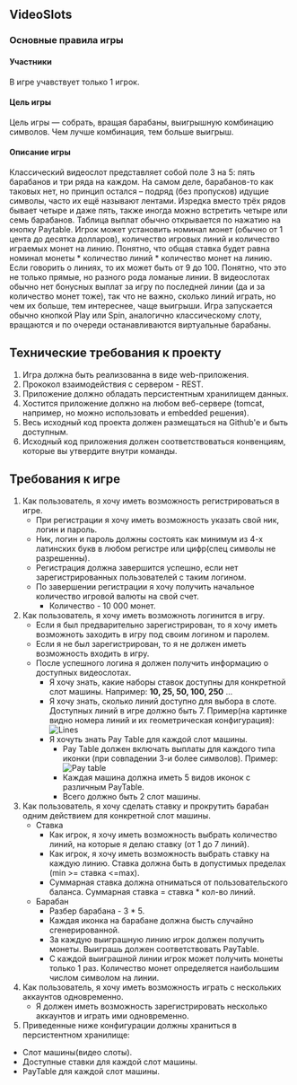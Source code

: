 ## VideoSlots
### Основные правила игры
#### Участники
В игре учавствует только 1 игрок.

#### Цель игры
Цель игры — собрать, вращая барабаны, выигрышную комбинацию символов. Чем лучше комбинация, тем больше выигрыш.

#### Описание игры
Классический видеослот представляет собой поле 3 на 5: пять барабанов и три ряда на каждом.
На самом деле, барабанов-то как таковых нет, но принцип остался – подряд (без пропусков) идущие символы,
часто их ещё называют лентами. Изредка вместо трёх рядов бывает четыре и даже пять,
также иногда можно встретить четыре или семь барабанов. Таблица выплат обычно открывается по нажатию на кнопку Paytable.
Игрок может установить номинал монет (обычно от 1 цента до десятка долларов),
количество игровых линий и количество играемых монет на линию.
Понятно, что общая ставка будет равна номинал монеты * количество линий * количество монет на линию.
Если говорить о линиях, то их может быть от 9 до 100. Понятно, что это не только прямые, но разного рода ломаные линии.
В видеослотах обычно нет бонусных выплат за игру по последней линии (да и за количество монет тоже), так что не важно,
сколько линий играть, но чем их больше, тем интереснее, чаще выигрыши.
Игра запускается обычно кнопкой Play или Spin, аналогично классическому слоту, вращаются и по очереди останавливаются
виртуальные барабаны.

## Технические требования к проекту
 1. Игра должна быть реализованна в виде web-приложения.
 2. Прококол взаимодействия с сервером - REST.
 3. Приложение должно обладать персистентным хранилищем данных.
 4. Хостится приложение должно на любом веб-сервере (tomcat, например, но можно использовать и embedded решения).
 5. Весь исходный код проекта должен размещаться на Github'e и быть доступным.
 6. Исходный код приложения должен соответствоваться конвенциям, которые вы утвердите внутри команды.

## Требования к игре
 1. Как пользователь, я хочу иметь возможность регистрироваться в игре.
    * При регистрации я хочу иметь возможность указать свой ник, логин и пароль.
    * Ник, логин и пароль должны состоять как минимум из 4-х латинских букв в любом регистре или цифр(спец символы не разрешенны).
    * Регистрация должна завершится успешно, если нет зарегистрированных пользователей с таким логином.
    * По завершении регистрации я хочу получить начальное количество игровой валюты на свой счет.
      * Количество - 10 000 монет.
 2. Как пользователь, я хочу иметь возможноть логинится в игру.
    * Если я был предварительно зарегистрирован, то я хочу иметь возможноть заходить в игру под своим логином и паролем.
    * Если я не был зарегистрирован, то я не должен иметь возможность входить в игру.
    * После успешного логина я должен получить информацию о доступных видеослотах.
      + Я хочу знать, какие наборы ставок доступны для конкретной слот машины. Например: **10, 25, 50, 100, 250** ...
      + Я хочу знать, сколько линий доступно для выбора в слоте. Доступных линий в игре должно быть 7. Пример(на картинке видно номера линий и их геометрическая конфигурация):
      ![](https://github.com/rxn1d/courses/blob/master/projects/videoslots/lines.png "Lines")
      + Я хочуть знать Pay Table для каждой слот машины.
        + Pay Table должен включать выплаты для каждого типа иконки (при совпадении 3-и более символов). Пример:
        ![](https://github.com/rxn1d/courses/blob/master/projects/videoslots/pay_table.png "Pay table")
        + Каждая машина должна иметь 5 видов иконок с различным PayTable.
        + Всего должно быть 2 слот машины.
 3. Как пользователь, я хочу сделать ставку и прокрутить барабан одним действием для конкретной слот машины.
    * Ставка
      + Как игрок, я хочу иметь возможность выбрать количество линий, на которые я делаю ставку (от 1 до 7 линий).
      + Как игрок, я хочу иметь возможность выбрать ставку на каждую линию. Ставка должна быть в допустимых пределах (min >= ставка <=max).
      + Суммарная ставка должна отниматься от пользовательского баланса. Суммарная ставка = ставка * кол-во линий.
    * Барабан
      + Разбер барабана - 3 * 5.
      + Каждая иконка на барабане должна бысть случайно сгенерированной.
      + За каждую выиграшную линию игрок должен получить монеты. Выиграшь должен соответствовать PayTable.
      + С каждой выиграшной линии игрок может получить монеты только 1 раз. Количество монет определяется наибольшим числом символом на линии.
 4. Как пользователь, я хочу иметь возможность играть с нескольких аккаунтов одновременно.
     * Я должен иметь возможность зарегистрировать несколько аккаунтов и играть ими одновременно.
 5. Приведенные ниже конфигурации должны храниться в персистентном хранилище:
   * Слот машины(видео слоты).
   * Доступные ставки для каждой слот машины.
   * PayTable для каждой слот машины.